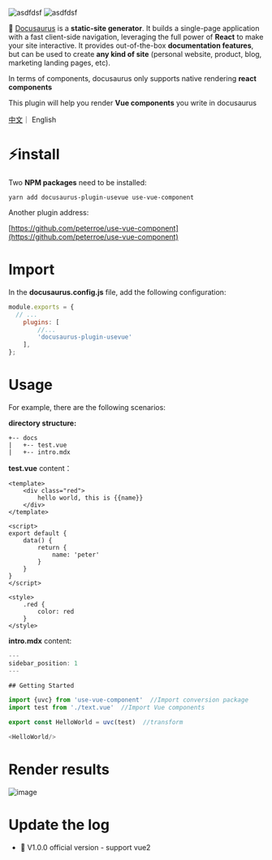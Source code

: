 ![asdfdsf](https://img.shields.io/badge/docusaurus->=2.0.0--beta.6-success)
![asdfdsf](https://img.shields.io/badge/Vue-2.6.14-brightgreen)

🧐 [Docusaurus](https://www.docusaurus.cn/docs/) is a **static-site generator**. It builds a single-page application with a fast client-side navigation, leveraging the full power of **React** to make your site interactive. It provides out-of-the-box **documentation features**, but can be used to create **any kind of site** (personal website, product, blog, marketing landing pages, etc).

In terms of components, docusaurus only supports native rendering **react components**

This plugin will help you render **Vue components** you write in docusaurus

[中文](https://github.com/peterroe/docusaurus-plugin-usevue/blob/master/readme.md)｜ English

# ⚡install

Two **NPM packages** need to be installed:

```shell
yarn add docusaurus-plugin-usevue use-vue-component
```

Another plugin address:

[https://github.com/peterroe/use-vue-component](https://github.com/peterroe/use-vue-component)

# Import

In the **docusaurus.config.js** file, add the following configuration:

```js
module.exports = {
  // ...
    plugins: [
        //...
        'docusaurus-plugin-usevue'
    ],
};
```

# Usage

For example, there are the following scenarios:

**directory structure:**

```shell
+-- docs
|   +-- test.vue
|   +-- intro.mdx
```

**test.vue** content：

```vue
<template>
    <div class="red">
        hello world, this is {{name}}
    </div>
</template>

<script>
export default {
    data() {
        return {
            name: 'peter'
        }
    }
}
</script>

<style>
    .red {
        color: red
    }
</style>
```

**intro.mdx** content:

```js
---
sidebar_position: 1
---

## Getting Started

import {uvc} from 'use-vue-component'  //Import conversion package
import test from './text.vue'  //Import Vue components

export const HelloWorld = uvc(test)  //transform

<HelloWorld/>
```

# Render results

![image](https://img-blog.csdnimg.cn/a08bd8b839f44074a3f8b60da8af6e59.png)

# Update the log

* :tada: V1.0.0 official version - support vue2